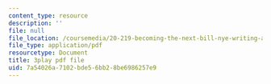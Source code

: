 ```yaml
---
content_type: resource
description: ''
file: null
file_location: /coursemedia/20-219-becoming-the-next-bill-nye-writing-and-hosting-the-educational-show-january-iap-2015/7a54026a7102bde56bb28be6986257e9_LrJq-UIHKE8.pdf
file_type: application/pdf
resourcetype: Document
title: 3play pdf file
uid: 7a54026a-7102-bde5-6bb2-8be6986257e9
---
```

